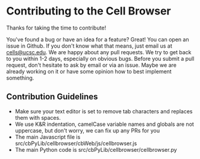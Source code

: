 # Contributing to the Cell Browser

Thanks for taking the time to contribute!

You've found a bug or have an idea for a feature? 
Great! You can open an issue in Github. If you don't know what that means, just email us
at cells@ucsc.edu. We are happy about any pull requests. We try to get back to you within 1-2 days, especially on obvious bugs.
Before you submit a pull request, don't hesitate to ask by email or via an issue. Maybe we are already working on it or have some opinion how to best implement something.

## Contribution Guidelines

* Make sure your text editor is set to remove tab characters and replaces them with spaces.
* We use K&R indentation, camelCase variable names and globals are not uppercase, but don't worry, we can fix up any PRs for you
* The main Javascript file is src/cbPyLib/cellbrowser/cbWeb/js/cellbrowser.js
* The main Python code is src/cbPyLib/cellbrowser/cellbrowser.py
